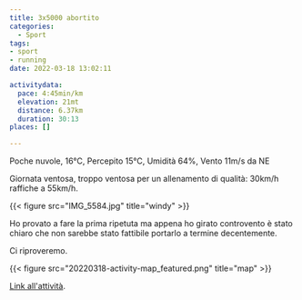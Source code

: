 ```yaml
---
title: 3x5000 abortito
categories: 
  - Sport
tags: 
- sport
- running
date: 2022-03-18 13:02:11

activitydata:
  pace: 4:45min/km
  elevation: 21mt
  distance: 6.37km
  duration: 30:13
places: []

---
```


Poche nuvole, 16°C, Percepito 15°C, Umidità 64%, Vento 11m/s da NE

<!--more-->

Giornata ventosa, troppo ventosa per un allenamento di qualità: 30km/h raffiche a 55km/h.

{{< figure src="IMG_5584.jpg" title="windy" >}}

Ho provato a fare la prima ripetuta ma appena ho girato controvento è stato chiaro che non sarebbe stato fattibile portarlo a termine decentemente.

Ci riproveremo.

{{<  figure src="20220318-activity-map_featured.png" title="map" >}}

[Link all'attività](https://strava.com/activities/6842650893).
